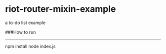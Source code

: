 # riot-router-mixin-example

a to-do list example

###How to run

---

  npm install
  node index.js
